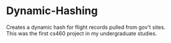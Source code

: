 # Dynamic-Hashing  
Creates a dynamic hash for flight records pulled from gov't sites.  
This was the first cs460 project in my undergraduate studies.  
